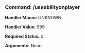 ### Command: /useabilityonplayer

**Handler Macro:** UNKNOWN

**Handler Value:** 999

**Required Status:** 0

**Arguments:**
None
